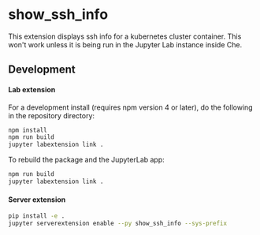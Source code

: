 # show_ssh_info

This extension displays ssh info for a kubernetes cluster container. This won't work unless it is being run in the Jupyter Lab instance inside Che.


## Development

#### Lab extension
For a development install (requires npm version 4 or later), do the following in the repository directory:

```bash
npm install
npm run build
jupyter labextension link .
```

To rebuild the package and the JupyterLab app:

```bash
npm run build
jupyter labextension link .
```

#### Server extension

```bash
pip install -e .
jupyter serverextension enable --py show_ssh_info --sys-prefix

```


